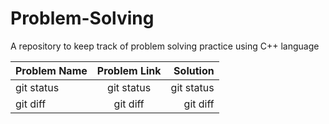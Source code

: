 # Problem-Solving
A repository to keep track of problem solving practice using C++ language


  

| Problem Name |  Problem Link |  Solution |
| :---         |     :---:      |          ---: |
| git status   | git status     | git status    |
| git diff     | git diff       | git diff      |
